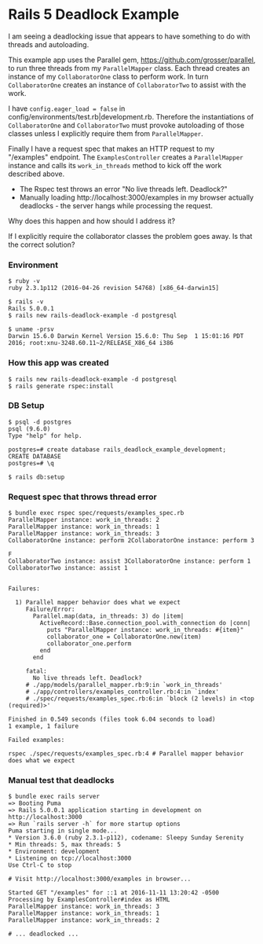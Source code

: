 # Rails 5 Deadlock Example

I am seeing a deadlocking issue that appears to have something to do
with threads and autoloading.

This example app uses the Parallel gem, https://github.com/grosser/parallel,
to run three threads from my `ParallelMapper` class. Each thread creates an instance of my `CollaboratorOne` class to perform work. In turn `CollaboratorOne` creates an instance of `CollaboratorTwo` to assist with the work.

I have `config.eager_load = false` in config/environments/test.rb|development.rb.
Therefore the instantiations of `CollaboratorOne` and `CollaboratorTwo` must provoke autoloading of those classes unless I explicitly require them from `ParallelMapper`.

Finally I have a request spec that makes an HTTP request to my "/examples" endpoint.
The `ExamplesController` creates a `ParallelMapper` instance and calls its `work_in_threads` method to kick off the work described above.

* The Rspec test throws an error "No live threads left. Deadlock?"
* Manually loading http://localhost:3000/examples in my browser actually deadlocks - the server hangs while processing the request.

Why does this happen and how should I address it?

If I explicitly require the collaborator classes the problem goes away.
Is that the correct solution?

### Environment ###
```
$ ruby -v
ruby 2.3.1p112 (2016-04-26 revision 54768) [x86_64-darwin15]

$ rails -v
Rails 5.0.0.1
$ rails new rails-deadlock-example -d postgresql

$ uname -prsv
Darwin 15.6.0 Darwin Kernel Version 15.6.0: Thu Sep  1 15:01:16 PDT 2016; root:xnu-3248.60.11~2/RELEASE_X86_64 i386
```

### How this app was created ###
```
$ rails new rails-deadlock-example -d postgresql
$ rails generate rspec:install
```

### DB Setup ###
```
$ psql -d postgres
psql (9.6.0)
Type "help" for help.

postgres=# create database rails_deadlock_example_development;
CREATE DATABASE
postgres=# \q

$ rails db:setup
```

### Request spec that throws thread error ###
```
$ bundle exec rspec spec/requests/examples_spec.rb
ParallelMapper instance: work_in_threads: 2
ParallelMapper instance: work_in_threads: 1
ParallelMapper instance: work_in_threads: 3
CollaboratorOne instance: perform 2CollaboratorOne instance: perform 3

F
CollaboratorTwo instance: assist 3CollaboratorOne instance: perform 1
CollaboratorTwo instance: assist 1


Failures:

  1) Parallel mapper behavior does what we expect
     Failure/Error:
       Parallel.map(data, in_threads: 3) do |item|
         ActiveRecord::Base.connection_pool.with_connection do |conn|
           puts "ParallelMapper instance: work_in_threads: #{item}"
           collaborator_one = CollaboratorOne.new(item)
           collaborator_one.perform
         end
       end

     fatal:
       No live threads left. Deadlock?
     # ./app/models/parallel_mapper.rb:9:in `work_in_threads'
     # ./app/controllers/examples_controller.rb:4:in `index'
     # ./spec/requests/examples_spec.rb:6:in `block (2 levels) in <top (required)>'

Finished in 0.549 seconds (files took 6.04 seconds to load)
1 example, 1 failure

Failed examples:

rspec ./spec/requests/examples_spec.rb:4 # Parallel mapper behavior does what we expect
```

### Manual test that deadlocks ###
```
$ bundle exec rails server
=> Booting Puma
=> Rails 5.0.0.1 application starting in development on http://localhost:3000
=> Run `rails server -h` for more startup options
Puma starting in single mode...
* Version 3.6.0 (ruby 2.3.1-p112), codename: Sleepy Sunday Serenity
* Min threads: 5, max threads: 5
* Environment: development
* Listening on tcp://localhost:3000
Use Ctrl-C to stop

# Visit http://localhost:3000/examples in browser...

Started GET "/examples" for ::1 at 2016-11-11 13:20:42 -0500
Processing by ExamplesController#index as HTML
ParallelMapper instance: work_in_threads: 3
ParallelMapper instance: work_in_threads: 1
ParallelMapper instance: work_in_threads: 2

# ... deadlocked ...
```
